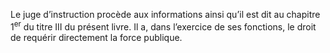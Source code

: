Le juge d’instruction procède aux informations ainsi qu’il est dit au chapitre 1<sup>er</sup> du titre III du présent livre.
Il a, dans l’exercice de ses fonctions, le droit de requérir directement la force publique.